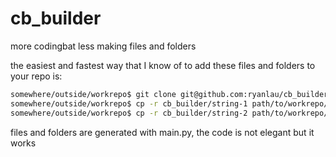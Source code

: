 # cb_builder
more codingbat less making files and folders

the easiest and fastest way that I know of to add these files and folders to your repo is:
```bash
somewhere/outside/workrepo$ git clone git@github.com:ryanlau/cb_builder.git
somewhere/outside/workrepo$ cp -r cb_builder/string-1 path/to/workrepo/cb
somewhere/outside/workrepo$ cp -r cb_builder/string-2 path/to/workrepo/cb 
```

files and folders are generated with main.py, the code is not elegant but it works